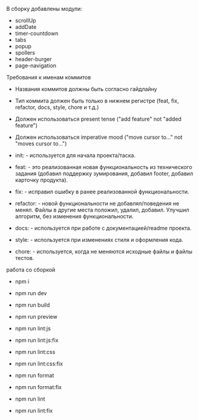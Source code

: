 В сборку добавлены модули:

- scrollUp
- addDate
- timer-countdown
- tabs
- popup
- spollers
- header-burger
- page-navigation

Требования к именам коммитов

- Названия коммитов должны быть согласно гайдлайну
- Тип коммита должен быть только в нижнем регистре (feat, fix, refactor, docs, style, chore и т.д.)
- Должен использоваться present tense ("add feature" not "added feature")
- Должен использоваться imperative mood ("move cursor to..." not "moves cursor to...")

- init: - используется для начала проекта/таска.
- feat: - это реализованная новая функциональность из технического задания (добавил поддержку зумирования, добавил footer, добавил карточку продукта).
- fix: - исправил ошибку в ранее реализованной функциональности.
- refactor: - новой функциональности не добавлял/поведения не менял. Файлы в другие места положил, удалил, добавил. Улучшил алгоритм, без изменения функциональности.
- docs: - используется при работе с документацией/readme проекта.
- style: - используется при изменениях стиля и оформления кода.
- chore: - используется, когда не меняются исходные файлы и файлы тестов.

работа со сборкой

- npm i
- npm run dev
- npm run build
- npm run preview

- npm run lint:js
- npm run lint:js:fix

- npm run lint:css
- npm run lint:css:fix

- npm run format
- npm run format:fix

- npm run lint
- npm run lint:fix